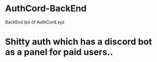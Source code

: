 # AuthCord-BackEnd
BackEnd Ips of AuthCord.xyz


# Shitty auth which has a discord bot as a panel for paid users..
